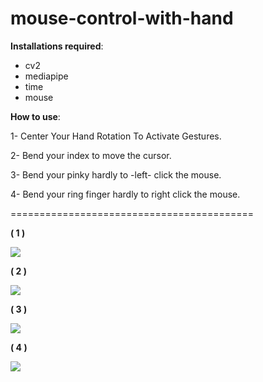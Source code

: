 # mouse-control-with-hand

﻿**Installations required**:

- cv2 
- mediapipe
- time
- mouse 

**How to use**:

1- Center Your Hand Rotation To Activate Gestures.

2- Bend your index to move the cursor.

3- Bend your pinky hardly to -left- click the mouse.

4- Bend your ring finger hardly to right click the mouse.

==========================================

**( 1 )**

![](./Readme/Aspose.Words.183fa03c-9272-4a6f-a856-ba33539967db.002.png)












**( 2 )**

![](./Readme/Aspose.Words.183fa03c-9272-4a6f-a856-ba33539967db.004.png)












**( 3 )**

![](./Readme/Aspose.Words.183fa03c-9272-4a6f-a856-ba33539967db.006.png)









**( 4 )**

![](./Readme/Aspose.Words.183fa03c-9272-4a6f-a856-ba33539967db.008.png)


